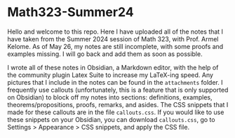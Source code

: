 # Math323-Summer24
Hello and welcome to this repo. Here I have uploaded all of the notes that I have taken from the Summer 2024 session of Math 323, with Prof. Armel Kelome. As of May 26, my notes are still incomplete, with some proofs and examples missing. I will go back and add them as soon as possible.

I wrote all of these notes in Obsidian, a Markdown editor, with the help of the community plugin Latex Suite to increase my LaTeX-ing speed. Any pictures that I include in the notes can be found in the ```attachments``` folder. I frequently use callouts (unfortunately, this is a feature that is only supported on Obsidian) to block off my notes into sections: definitions, examples, theorems/propositions, proofs, remarks, and asides. The CSS snippets that I made for these callouts are in the file ```callouts.css```. If you would like to use these snippets on your Obsidian, you can download ```callouts.css```, go to Settings > Appearance > CSS snippets, and apply the CSS file.